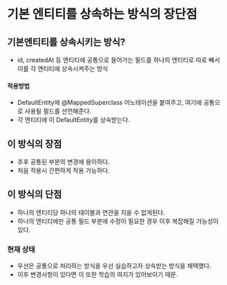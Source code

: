 # 기본 엔티티를 상속하는 방식의 장단점

## 기본엔티티를 상속시키는 방식? 
- id, createdAt 등 엔티티에 공통으로 들어가는 필드를 하나의 엔티티로 따로 빼서 이를 각 엔티티에 상속시켜주는 방식
 
#### 적용방법
- DefaultEntity에 @MappedSuperclass 어노테이션을 붙여주고, 여기에 공통으로 사용될 필드를 선언해준다.
- 각 엔티티에 이 DefaultEntity를 상속받는다.

## 이 방식의 장점
- 추후 공통된 부분의 변경에 용이하다.
- 처음 적용시 간편하게 적용 가능하다.

## 이 방식의 단점
- 하나의 엔티티당 하나의 테이블과 연관을 지을 수 없게된다.
- 하나의 엔티티에만 공통 필드 부분에 수정이 필요한 경우 이후 복잡해질 가능성이 있다.

### 현재 상태
- 우선은 공통으로 처리하는 방식을 우선 실습하고자 상속받는 방식을 채택했다.
- 이후 변경사항이 있다면 이 또한 학습의 여지가 있어보이기 때문.